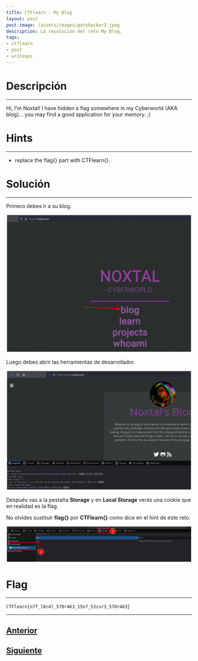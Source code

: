 ```yaml
---
title: CTFlearn - My Blog
layout: post
post-image: /assets/images/gatohacker2.jpeg 
description: La resolución del reto My Blog.
tags:
- ctflearn
- post
- writeups
---
```

# Descripción
---

Hi, I'm Noxtal! I have hidden a flag somewhere in my Cyberworld (AKA blog)... you may find a good application for your memory. ;)


# Hints
---

- replace the flag{} part with CTFlearn{}.


# Solución
---

Primero debes ir a su blog.

![](/images/images-ctflearn/my-blog-1.png)

Luego debes abrir las herramientas de desarrollador.

![](/images/images-ctflearn/my-blog-2.png)

Después vas a la pestaña **Storage** y en **Local Storage** verás una cookie que en realidad es la flag.

No olvides sustituir **flag{}** por **CTFlearn{}** como dice en el hint de este reto.

![](/images/images-ctflearn/my-blog-3.png)


# Flag
---

`CTFlearn{n7f_l0c4l_570r463_15n7_53cur3_570r463}`

---

## [Anterior](/Don't-Bump-Your-Head(er))
## [Siguiente](/Inj3ction-Time)